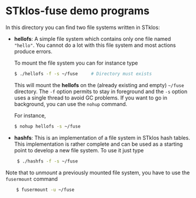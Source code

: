 # STklos-fuse demo programs


In this directory you can find two file systems written in STklos:

-   **hellofs**: A simple file system which contains only one file named
    `"hello"`. You cannot do a lot with this file system and most actions
    produce errors.

    To mount the file system you can for instance type

    ```sh
    $ ./hellofs -f -s ~/fuse     # Directory must exists
    ```

     This will mount the **hellofs** on the (already existing and empty)
     `~/fuse` directory. The `-f` option  permits to stay in foreground
     and the `-s` option uses a single thread to avoid GC problems.
     If you want to go in background, you can use the `nohup` command.

     For instance,

    ```sh
    $ nohup hellofs -s ~/fuse
    ```

-  **hashfs**: This is an implementation of a file system in STklos hash
   tables. This implementation is rather complete and can be used as
   a starting point to develop a new file system. To use it just type

   ```sh
    $ ./hashfs -f -s ~/fuse
   ```


Note that to *unmount* a previously mounted file system, you have to use the
`fusermount` command

```sh
    $ fusermount -u ~/fuse
```
